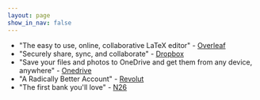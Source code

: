 ```yaml
---
layout: page
show_in_nav: false
---
```


* "The easy to use, online, collaborative LaTeX editor" - [Overleaf](https://www.overleaf.com?r=da435ecc&rm=d&rs=b)
* "Securely share, sync, and collaborate" - [Dropbox](https://db.tt/bBFwOqOR)
* "Save your files and photos to OneDrive and get them from any device, anywhere" - [Onedrive](https://onedrive.live.com?invref=0f9c6e4e90bf447b&invscr=90)
* "A Radically Better Account" - [Revolut](https://revolut.com/referral/scark40l!G10D21)
* "The first bank you'll love" - [N26](https://n26.com/r/oscaro7893)

